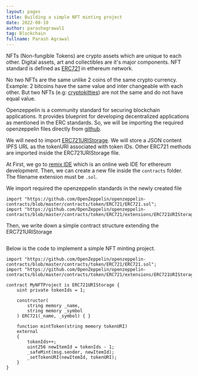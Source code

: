 ```yaml
---
layout: pages
title: Building a simple NFT minting project
date: 2022-08-10
author: parashagrawal1
tag: Blockchain
fullname: Parash Agrawal
---
```


NFTs (Non-fungible Tokens) are crypto assets which are unique to each other. Digital assets, art and collectibles are it's major components. NFT standard is defined as [ERC721](https://eips.ethereum.org/EIPS/eip-721) in ethereum network.

No two NFTs are the same unlike 2 coins of the same crypto currency. Example: 2 bitcoins have the same value and inter changeable with each other. But two NFTs (e.g: [cryptokitties](https://www.cryptokitties.co/)) are not the same and do not have equal value.

Openzeppelin is a community standard for securing blockchain applications. It provides blueprint for developing decentralized applications as mentioned in the ERC standards. So, we will be importing the required openzeppelin files directly from [github](https://github.com/OpenZeppelin/openzeppelin-contracts).

We will need to import [ERC721URIStorage](https://github.com/OpenZeppelin/openzeppelin-contracts/blob/master/contracts/token/ERC721/extensions/ERC721URIStorage.sol). We will store a JSON content IPFS URL as the tokenURI associated with token IDs. Other ERC721 methods are imported inside the ERC721URIStorage file.

At First, we go to [remix IDE](https://remix.ethereum.org/) which is an online web IDE for ethereum development. Then, we can create a new file inside the `contracts` folder. The filename extension must be `.sol`.

We import required the openzeppelin standards in the newly created file
```
import "https://github.com/OpenZeppelin/openzeppelin-contracts/blob/master/contracts/token/ERC721/ERC721.sol";
import "https://github.com/OpenZeppelin/openzeppelin-contracts/blob/master/contracts/token/ERC721/extensions/ERC721URIStorage.sol";
```

Then, we write down a simple contract structure extending the ERC721URIStorage
```
```

Below is the code to implement a simple NFT minting project.
```
import "https://github.com/OpenZeppelin/openzeppelin-contracts/blob/master/contracts/token/ERC721/ERC721.sol";
import "https://github.com/OpenZeppelin/openzeppelin-contracts/blob/master/contracts/token/ERC721/extensions/ERC721URIStorage.sol";

contract MyNFTProject is ERC721URIStorage {
    uint private tokenIds = 1;

    constructor(
        string memory _name,
        string memory _symbol
    ) ERC721(_name, _symbol) { }

    function mintToken(string memory tokenURI)
    external
    {
        tokenIds++;
        uint256 newItemId = tokenIds - 1;
        _safeMint(msg.sender, newItemId);
        _setTokenURI(newItemId, tokenURI);
    }
}
```
        